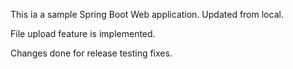 This ia a sample Spring Boot Web application. Updated from local.

File upload feature is implemented.

Changes done for release testing fixes.